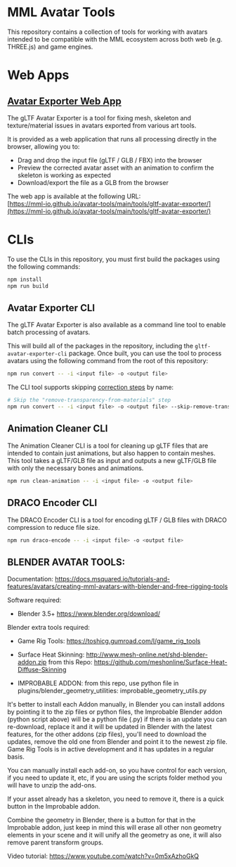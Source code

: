 # MML Avatar Tools

This repository contains a collection of tools for working with avatars intended 
to be compatible with the MML ecosystem across both web (e.g. THREE.js) and game
engines.

# Web Apps
## [Avatar Exporter Web App](https://mml-io.github.io/avatar-tools/main/tools/gltf-avatar-exporter/)

The gLTF Avatar Exporter is a tool for fixing mesh, skeleton and 
texture/material issues in avatars exported from various art tools.

It is provided as a web application that runs all processing directly in the 
browser, allowing you to:
* Drag and drop the input file (gLTF / GLB / FBX) into the browser
* Preview the corrected avatar asset with an animation to confirm the skeleton 
  is working as expected
* Download/export the file as a GLB from the browser

The web app is available at the following URL: \
[https://mml-io.github.io/avatar-tools/main/tools/gltf-avatar-exporter/](https://mml-io.github.io/avatar-tools/main/tools/gltf-avatar-exporter/)


# CLIs

To use the CLIs in this repository, you must first build the packages using the 
following commands:

```bash
npm install
npm run build
```

## Avatar Exporter CLI

The gLTF Avatar Exporter is also available as a command line tool to enable 
batch processing of avatars.

This will build all of the packages in the repository, including the 
`gltf-avatar-exporter-cli` package. Once built, you can use the tool to process 
avatars using the following command from the root of this repository:

```bash
npm run convert -- -i <input file> -o <output file>
```

The CLI tool supports skipping [correction steps](./packages/gltf-avatar-export-lib/src/correction-steps/) 
by name:
```bash
# Skip the "remove-transparency-from-materials" step
npm run convert -- -i <input file> -o <output file> --skip-remove-transparency-from-materials
```

## Animation Cleaner CLI

The Animation Cleaner CLI is a tool for cleaning up gLTF files that are intended
to contain just animations, but also happen to contain meshes. This tool 
takes a gLTF/GLB file as input and outputs a new gLTF/GLB file with only the 
necessary bones and animations.

```bash
npm run clean-animation -- -i <input file> -o <output file>
```

## DRACO Encoder CLI

The DRACO Encoder CLI is a tool for encoding gLTF / GLB files with DRACO 
compression to reduce file size.

```bash
npm run draco-encode -- -i <input file> -o <output file>
```

## BLENDER AVATAR TOOLS:

Documentation: https://docs.msquared.io/tutorials-and-features/avatars/creating-mml-avatars-with-blender-and-free-rigging-tools

Software required:

* Blender 3.5+ https://www.blender.org/download/

Blender extra tools required:

* Game Rig Tools: https://toshicg.gumroad.com/l/game_rig_tools

* Surface Heat Skinning: http://www.mesh-online.net/shd-blender-addon.zip from this Repo:
https://github.com/meshonline/Surface-Heat-Diffuse-Skinning

* IMPROBABLE ADDON: from this repo, use python file in plugins/blender_geometry_utilities: improbable_geometry_utils.py

It's better to install each Addon manually, in Blender you can install addons by pointing it to the zip files or python files, the Improbable Blender addon (python script above) will be a python file (.py) if there is an update you can re-download, replace it and it will be updated in Blender with the latest features, for the other addons (zip files), you'll need to download the updates, remove the old one from Blender and point it to the newest zip file. Game Rig Tools is in active development and it has updates in a regular basis.

You can manually install each add-on, so you have control for each version, if you need to update it, etc, if you are using the scripts folder method you will have to unzip the add-ons.

If your asset already has a skeleton, you need to remove it, there is a quick button in the Improbable addon.

Combine the geometry in Blender, there is a button for that in the Improbable addon, just keep in mind this will erase all other non geometry elements in your scene and it will unify all the geometry as one, it will also remove parent transform groups.

Video tutorial: https://www.youtube.com/watch?v=0m5xAzhoGkQ
